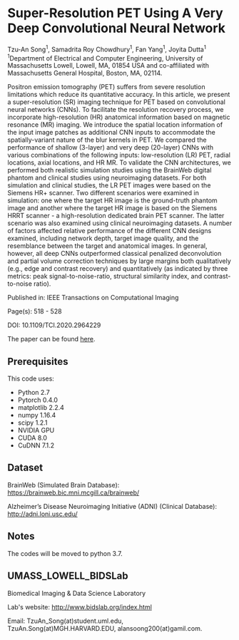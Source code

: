 # Super-Resolution PET Using A Very Deep Convolutional Neural Network
Tzu-An Song<sup>1</sup>, Samadrita Roy Chowdhury<sup>1</sup>, Fan Yang<sup>1</sup>, Joyita Dutta<sup>1</sup></br>
<sup>1</sup>Department of Electrical and Computer Engineering, University of Massachusetts Lowell, Lowell, MA, 01854 USA and co-affiliated with Massachusetts General Hospital, Boston, MA, 02114.

Positron emission tomography (PET) suffers from severe resolution limitations which reduce its quantitative accuracy. In this article, we present a super-resolution (SR) imaging technique for PET based on convolutional neural networks (CNNs). To facilitate the resolution recovery process, we incorporate high-resolution (HR) anatomical information based on magnetic resonance (MR) imaging. We introduce the spatial location information of the input image patches as additional CNN inputs to accommodate the spatially-variant nature of the blur kernels in PET. We compared the performance of shallow (3-layer) and very deep (20-layer) CNNs with various combinations of the following inputs: low-resolution (LR) PET, radial locations, axial locations, and HR MR. To validate the CNN architectures, we performed both realistic simulation studies using the BrainWeb digital phantom and clinical studies using neuroimaging datasets. For both simulation and clinical studies, the LR PET images were based on the Siemens HR+ scanner. Two different scenarios were examined in simulation: one where the target HR image is the ground-truth phantom image and another where the target HR image is based on the Siemens HRRT scanner - a high-resolution dedicated brain PET scanner. The latter scenario was also examined using clinical neuroimaging datasets. A number of factors affected relative performance of the different CNN designs examined, including network depth, target image quality, and the resemblance between the target and anatomical images. In general, however, all deep CNNs outperformed classical penalized deconvolution and partial volume correction techniques by large margins both qualitatively (e.g., edge and contrast recovery) and quantitatively (as indicated by three metrics: peak signal-to-noise-ratio, structural similarity index, and contrast-to-noise ratio).

Published in: IEEE Transactions on Computational Imaging

Page(s): 518 - 528

DOI: 10.1109/TCI.2020.2964229

The paper can be found [here](https://ieeexplore.ieee.org/document/8950375).

## Prerequisites

This code uses:

- Python 2.7
- Pytorch 0.4.0
- matplotlib 2.2.4
- numpy 1.16.4
- scipy 1.2.1
- NVIDIA GPU
- CUDA 8.0
- CuDNN 7.1.2

## Dataset

BrainWeb (Simulated Brain Database):
https://brainweb.bic.mni.mcgill.ca/brainweb/

Alzheimer’s Disease Neuroimaging Initiative (ADNI) (Clinical Database):
http://adni.loni.usc.edu/

## Notes

The codes will be moved to python 3.7.

## UMASS_LOWELL_BIDSLab
Biomedical Imaging & Data Science Laboratory

Lab's website:
http://www.bidslab.org/index.html


Email: TzuAn_Song(at)student.uml.edu, 
       TzuAn.Song(at)MGH.HARVARD.EDU, 
       alansoong200(at)gamil.com.
